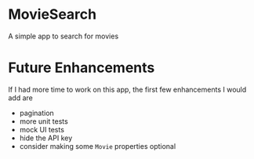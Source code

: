 # MovieSearch
A simple app to search for movies

# Future Enhancements
If I had more time to work on this app, the first few enhancements I would add are
- pagination
- more unit tests
- mock UI tests
- hide the API key
- consider making some `Movie` properties optional
